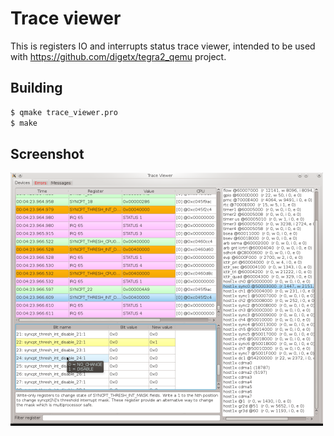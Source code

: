 # Trace viewer

This is registers IO and interrupts status trace viewer, intended to be used with https://github.com/digetx/tegra2_qemu project.

## Building

```bash
$ qmake trace_viewer.pro 
$ make
```

## Screenshot
![Screenshot](/trace_viewer.png?raw=true)
